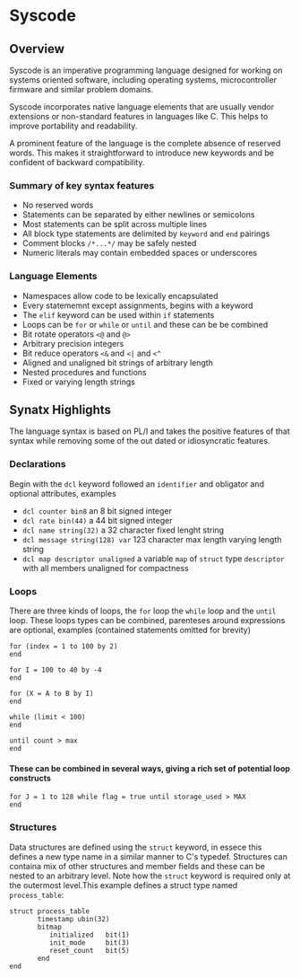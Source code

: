 # Syscode

## Overview
Syscode is an imperative programming language designed for working on systems oriented software, including operating systems, microcontroller firmware and similar problem domains.

Syscode incorporates native language elements that are usually vendor extensions or non-standard features in languages like C. This helps to improve portability and readability.

A prominent feature of the language is the complete absence of reserved words. This makes it straightforward to introduce new keywords and be confident of backward compatibility.

### Summary of key syntax features
- No reserved words
- Statements can be separated by either newlines or semicolons
- Most statements can be split across multiple lines
- All block type statements are delimited by `keyword` and `end` pairings
- Comment blocks  `/*...*/` may be safely nested
- Numeric literals may contain embedded spaces or underscores

### Language Elements
- Namespaces allow code to be lexically encapsulated
- Every statememnt except assignments, begins with a keyword
- The `elif` keyword can be used within `if` statements
- Loops can be `for` or `while` or `until` and these can be be combined
- Bit rotate operators `<@` and `@>`
- Arbitrary precision integers
- Bit reduce operators `<&` and `<|` and `<^`
- Aligned and unaligned bit strings of arbitrary length
- Nested procedures and functions
- Fixed or varying length strings

## Synatx Highlights
The language syntax is based on PL/I and takes the positive features of that syntax while removing some of the out dated or idiosyncratic features.

### Declarations
Begin with the `dcl` keyword followed an `identifier` and obligator and optional attributes, examples
- `dcl counter bin8` an 8 bit signed integer
- `dcl rate bin(44)` a 44 bit signed integer
- `dcl name string(32)` a 32 character fixed lenght string
- `dcl message string(128) var` 123 character max length varying length string
- `dcl map descriptor unaligned` a variable `map` of `struct` type `descriptor` with all members unaligned for compactness

### Loops
There are three kinds of loops, the `for` loop the `while` loop and the `until` loop. These loops types can be combined, parenteses around expressions are optional, examples (contained statements omitted for brevity)
```
for (index = 1 to 100 by 2)
end
```
```
for I = 100 to 40 by -4
end
```
```
for (X = A to B by I) 
end
```
```
while (limit < 100)
end
```
```
until count > max
end
```
#### These can be combined in several ways, giving a rich set of potential loop constructs
```
for J = 1 to 128 while flag = true until storage_used > MAX
end
```
### Structures
Data structures are defined using the `struct` keyword, in essece this defines a new type name in a similar manner to C's typedef. Structures can containa mix of other structures and member fields and these can be nested to an arbitrary level. Note how the `struct` keyword is required only at the outermost level.This example defines a struct type named `process_table`:

```
struct process_table
       timestamp ubin(32)
       bitmap
          initialized   bit(1)
          init_mode     bit(3)
          reset_count   bit(5)
       end
end
```
